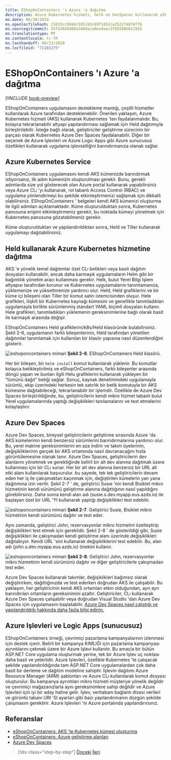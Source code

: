 ```yaml
---
title: EShopOnContainers 'ı Azure 'a dağıtma
description: Azure Kubernetes hizmeti, helk ve DevSpaces kullanarak eShopOnContainers uygulamasını dağıtma.
ms.date: 06/30/2019
ms.openlocfilehash: 21033cc904dc595193c69f3452ce2522740f8ff6
ms.sourcegitcommit: 55f438d4d00a34b9aca9eedaac3f85590bb11565
ms.translationtype: MT
ms.contentlocale: tr-TR
ms.lasthandoff: 09/23/2019
ms.locfileid: "71183275"
---
```

# <a name="deploying-eshoponcontainers-to-azure"></a>EShopOnContainers 'ı Azure 'a dağıtma

[!INCLUDE [book-preview](../../../includes/book-preview.md)]

EShopOnContainers uygulamasını destekleme mantığı, çeşitli hizmetler kullanılarak Azure tarafından desteklenebilir. Önerilen yaklaşım, Azure Kubernetes hizmeti (AKS) kullanarak Kubernetes 'ten faydalanmalıdır. Bu, kolayca tekrarlanabilir altyapı yapılandırması sağlamak için Held dağıtımıyla birleştirilebilir. İsteğe bağlı olarak, geliştiriciler geliştirme sürecinin bir parçası olarak Kubernetes Azure Dev Spaces faydalanabilir. Diğer bir seçenek de Azure Işlevleri ve Azure Logic Apps gibi Azure sunucusuz özellikleri kullanarak uygulama işlevselliğini barındırmanıza olanak sağlar.

## <a name="azure-kubernetes-service"></a>Azure Kubernetes Service

EShopOnContainers uygulamasını kendi AKS kümenizde barındırmak istiyorsanız, ilk adım kümenizin oluşturulması gerekir. Bunu, gerekli adımlarda size yol gösterecek olan Azure portal kullanarak yapabilirsiniz veya Azure CLı 'yı kullanarak, rol tabanlı Access Control (RBAC) ve uygulama yönlendirmeyi bu şekilde etkinleştirmenizi sağlamak için dikkatli olabilirsiniz. EShopOnContainers ' belgeleri kendi AKS kümenizi oluşturma ile ilgili adımları açıklamaktadır. Küme oluşturulduktan sonra, Kubernetes panosuna erişimi etkinleştirmeniz gerekir, bu noktada kümeyi yönetmek için Kubernetes panosuna gözatabilmeniz gerekir.

Küme oluşturulduktan ve yapılandırıldıktan sonra, Held ve Tiller kullanarak uygulamayı dağıtabilirsiniz.

## <a name="deploying-to-azure-kubernetes-service-using-helm"></a>Held kullanarak Azure Kubernetes hizmetine dağıtma

AKS 'e yönelik temel dağıtımlar özel CLı betikleri veya basit dağıtım dosyaları kullanabilir, ancak daha karmaşık uygulamaların Helm gibi bir bağımlılık yönetim aracı kullanması gerekir. Helk, bulut Yerel Bilgi Işlem altyapısı tarafından korunur ve Kubernetes uygulamalarını tanımlamanıza, yüklemenize ve yükseltmenize yardımcı olur. Held, Held grafiklerini ve bir küme içi bileşeni olan Tiller bir komut satırı istemcisinden oluşur. Hele grafikleri, ilişkili bir Kubernetes kaynağı kümesini ve genellikle tanımladıkları uygulamayla birlikte sürümlenmiş standart YAML biçimli dosyaları kullanır. Hele grafikleri, tanımladıkları yüklemenin gereksinimlerine bağlı olarak basit ile karmaşık arasında değişir.

EShopOnContainers Held grafiklerini/k8s/Held klasöründe bulabilirsiniz. Şekil 2-6, uygulamanın farklı bileşenlerinin, Held tarafından yönetilen dağıtımlar tanımlamak için kullanılan bir klasör yapısına nasıl düzenlendiğini gösterir.

![eshoponcontainers mimari](./media/eshoponcontainers-helm-folder.png)
**Şekil 2-6**. EShopOnContainers Held klasörü.

Her bir bileşen, bir `helm install` komut kullanılarak yüklenir. Bu komutlar kolayca betikleştirilmiş ve eShopOnContainers, farklı bileşenler arasında döngü yapan ve bunları ilgili Helu grafiklerini kullanarak yükleyen bir "tümünü dağıt" betiği sağlar. Sonuç, kaynak denetimindeki uygulamayla sürümlü, ekip üzerindeki herkesin tek satırlık bir betik komutuyla bir AKS kümesine dağıtabileceği, tekrarlanabilir bir işlemdir. Özellikle de Azure Dev Spaces birleştirildiğinde, bu, geliştiricilerin kendi mikro hizmet tabanlı bulut Yerel uygulamalarında yaptığı değişiklikleri tanılamalarını ve test etmelerini kolaylaştırır.

## <a name="azure-dev-spaces"></a>Azure Dev Spaces

Azure Dev Spaces, bireysel geliştiricilerin geliştirme sırasında Azure 'da AKS kümelerinin kendi benzersiz sürümlerini barındırmalarına yardımcı olur. Bu, yerel makine gereksinimlerini en aza indirir ve takım üyelerinin, değişikliklerinin gerçek bir AKS ortamında nasıl davranacağını hızla görüntülemesine olanak tanır. Azure Dev Spaces, geliştiricilerin dev alanlarını yönetmek ve gerektiğinde belirli bir alt dev alanına dağıtmak üzere kullanması için bir CLı sunar. Her bir alt dev alanına benzersiz bir URL alt etki alanı kullanılarak başvurulur. bu sayede, tek tek geliştiricilerin devam eden her iş ile çakışmaktan kaçınmak için, değiştirilen kümelerin yan yana dağıtımına izin verilir. Şekil 2-7 ' de, geliştirici Susıe 'nin kendi Bisiklet mikro hizmetinin kendi sürümünü geliştirme alanına dağıttığının nasıl yapıldığını görebilirsiniz. Daha sonra kendi alan adı (susie.s.dev.myapp.eus.azds.io) ile başlayan özel bir URL 'YI kullanarak yaptığı değişiklikleri test edebilir.

![eshoponcontainers mimari](./media/azure-devspaces-one.png)
**Şekil 2-7**. Geliştirici Susie, Bisiklet mikro hizmetinin kendi sürümünü dağıtır ve test eder.

Aynı zamanda, geliştirici John, rezervasyonlar mikro hizmetini özelleştirip değişiklikleri test etmek için gereklidir. Şekil 2-8 ' de gösterildiği gibi, Susie değişiklikleri ile çakışmadan kendi geliştirme alanı üzerinde değişiklikleri dağıtabiyor. Kendi URL 'sini kullanarak değişikliklerini test edebilir. Bu, alan adı (john.s.dev.myapp.eus.azds.io) önekini kullanır.

![eshoponcontainers mimari](./media/azure-devspaces-two.png)
**Şekil 2-8**. Geliştirici John, rezervasyonlar mikro hizmetinin kendi sürümünü dağıtır ve diğer geliştiricilerle çakışmadan test eder.

Azure Dev Spaces kullanarak takımlar, değişiklikleri bağımsız olarak değiştirirken, dağıttığınızda ve test ederken doğrudan AKS ile çalışabilir. Bu yaklaşım, her geliştiricinin kendi AKS ortamları etkin olduğundan, ayrı ayrı barındırılan ortamların gereksinimini azaltır. Geliştiriciler, CLı kullanarak Azure Dev Spaces çalışabilir veya doğrudan Visual Studio 'dan Azure Dev Spaces için uygulamasını başlatabilir. [Azure Dev Spaces nasıl çalıştığı ve yapılandırıldığı hakkında daha fazla bilgi edinin.](https://docs.microsoft.com/azure/dev-spaces/how-dev-spaces-works)

## <a name="azure-functions-and-logic-apps-serverless"></a>Azure Işlevleri ve Logic Apps (sunucusuz)

EShopOnContainers örneği, çevrimiçi pazarlama kampanyalarının izlenmesi için destek içerir. Belirli bir kampanya KIMLIĞI için pazarlama kampanyası ayrıntılarını çekmek üzere bir Azure Işlevi kullanılır. Bu amaçla bir bütün ASP.NET Core uygulama oluşturmak yerine, tek bir Azure Işlev uç noktası daha basit ve yeterlidir. Azure Işlevleri, özellikle Kubernetes 'te çalışacak şekilde yapılandırıldığında tam ASP.NET Core uygulamalardan çok daha basit bir derleme ve dağıtım modeline sahiptir. İşlevin dağıtımı Azure Resource Manager (ARM) şablonları ve Azure CLı kullanılarak komut dosyası oluşturulur. Bu kampanya ayrıntıları mikro hizmeti müşteriye yönelik değildir ve çevrimiçi mağazanızlarla aynı gereksinimlere sahip değildir ve Azure Işlevleri için iyi bir aday haline gelir. İşlev, veritabanı bağlantı dizesi verileri ve görüntü tabanı URI 'SI ayarları gibi bazı yapılandırmanın düzgün şekilde çalışmasını gerektirir. Azure Işlevleri 'ni Azure portalında yapılandırırsınız.

## <a name="references"></a>Referanslar

- [eShopOnContainers: AKS 'te Kubernetes kümesi oluşturma](https://github.com/dotnet-architecture/eShopOnContainers/wiki/Deploy-to-Azure-Kubernetes-Service-(AKS)#create-kubernetes-cluster-in-aks)
- [eShopOnContainers: Azure geliştirme alanları](https://github.com/dotnet-architecture/eShopOnContainers/wiki/Azure-Dev-Spaces)
- [Azure Dev Spaces](https://docs.microsoft.com/azure/dev-spaces/about)

>[!div class="step-by-step"]
>[Önceki](map-eshoponcontainers-azure-services.md)
>[İleri](centralized-configuration.md)
